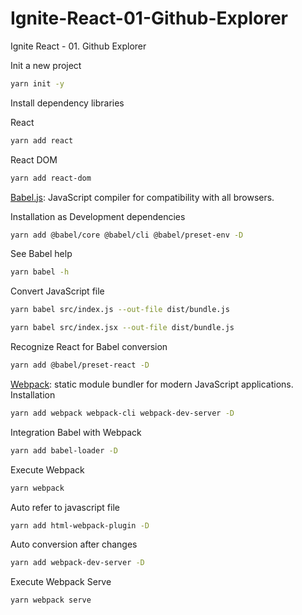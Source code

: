 # Ignite-React-01-Github-Explorer
Ignite React - 01. Github Explorer

Init a new project
```sh
yarn init -y
```

Install dependency libraries

React
```sh
yarn add react
```

React DOM
```sh
yarn add react-dom
```

[Babel.js](https://babeljs.io/): JavaScript compiler for compatibility with all browsers.

Installation as Development dependencies
```sh
yarn add @babel/core @babel/cli @babel/preset-env -D
```
See Babel help
```sh
yarn babel -h
```
Convert JavaScript file
```sh
yarn babel src/index.js --out-file dist/bundle.js
```
```sh
yarn babel src/index.jsx --out-file dist/bundle.js
```

Recognize React for Babel conversion
```sh
yarn add @babel/preset-react -D
```

[Webpack](https://webpack.js.org/): static module bundler for modern JavaScript applications.
Installation
```sh
yarn add webpack webpack-cli webpack-dev-server -D
```
Integration Babel with Webpack
```sh
yarn add babel-loader -D
```
Execute Webpack
```sh
yarn webpack
```

Auto refer to javascript file
```sh
yarn add html-webpack-plugin -D
```

Auto conversion after changes
```sh
yarn add webpack-dev-server -D
```
Execute Webpack Serve
```sh
yarn webpack serve
```
